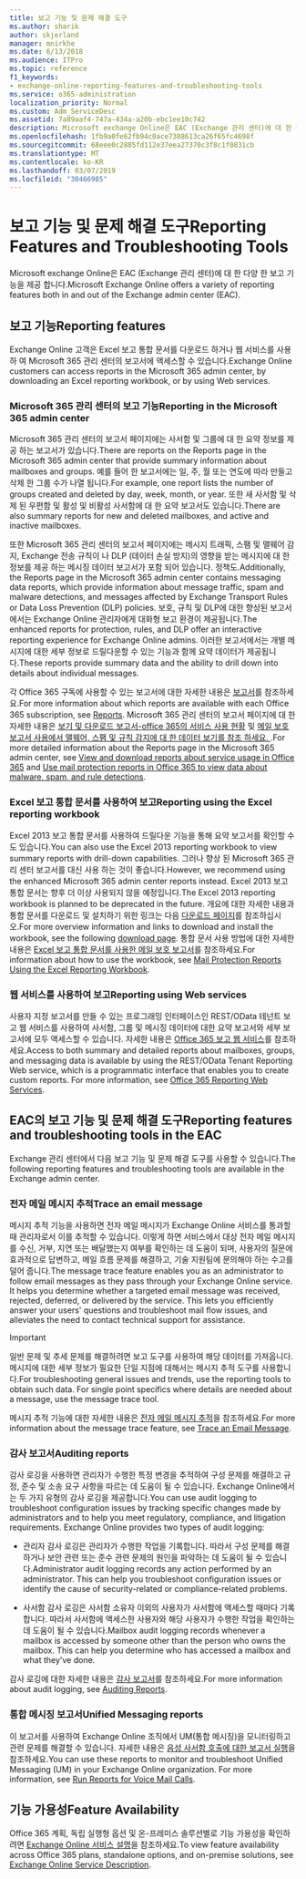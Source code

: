 ```yaml
---
title: 보고 기능 및 문제 해결 도구
ms.author: sharik
author: skjerland
manager: mnirkhe
ms.date: 6/13/2018
ms.audience: ITPro
ms.topic: reference
f1_keywords:
- exchange-online-reporting-features-and-troubleshooting-tools
ms.service: o365-administration
localization_priority: Normal
ms.custom: Adm_ServiceDesc
ms.assetid: 7a89aaf4-747a-434a-a20b-ebc1ee10c742
description: Microsoft exchange Online은 EAC (Exchange 관리 센터)에 대 한 다양 한 보고 기능을 제공 합니다.
ms.openlocfilehash: 1fb9a0fe62fb94c0ace7388613ca26f65fc4698f
ms.sourcegitcommit: 68eee0c2885fd112e37eea27370c3f8c1f0831cb
ms.translationtype: MT
ms.contentlocale: ko-KR
ms.lasthandoff: 03/07/2019
ms.locfileid: "30466985"
---
```

# <a name="reporting-features-and-troubleshooting-tools"></a><span data-ttu-id="03e48-103">보고 기능 및 문제 해결 도구</span><span class="sxs-lookup"><span data-stu-id="03e48-103">Reporting Features and Troubleshooting Tools</span></span>

<span data-ttu-id="03e48-104">Microsoft exchange Online은 EAC (Exchange 관리 센터)에 대 한 다양 한 보고 기능을 제공 합니다.</span><span class="sxs-lookup"><span data-stu-id="03e48-104">Microsoft Exchange Online offers a variety of reporting features both in and out of the Exchange admin center (EAC).</span></span>
  
## <a name="reporting-features"></a><span data-ttu-id="03e48-105">보고 기능</span><span class="sxs-lookup"><span data-stu-id="03e48-105">Reporting features</span></span>

<span data-ttu-id="03e48-106">Exchange Online 고객은 Excel 보고 통합 문서를 다운로드 하거나 웹 서비스를 사용 하 여 Microsoft 365 관리 센터의 보고서에 액세스할 수 있습니다.</span><span class="sxs-lookup"><span data-stu-id="03e48-106">Exchange Online customers can access reports in the Microsoft 365 admin center, by downloading an Excel reporting workbook, or by using Web services.</span></span>
  
### <a name="reporting-in-the-microsoft-365-admin-center"></a><span data-ttu-id="03e48-107">Microsoft 365 관리 센터의 보고 기능</span><span class="sxs-lookup"><span data-stu-id="03e48-107">Reporting in the Microsoft 365 admin center</span></span>

<span data-ttu-id="03e48-108">Microsoft 365 관리 센터의 보고서 페이지에는 사서함 및 그룹에 대 한 요약 정보를 제공 하는 보고서가 있습니다.</span><span class="sxs-lookup"><span data-stu-id="03e48-108">There are reports on the Reports page in the Microsoft 365 admin center that provide summary information about mailboxes and groups.</span></span> <span data-ttu-id="03e48-109">예를 들어 한 보고서에는 일, 주, 월 또는 연도에 따라 만들고 삭제 한 그룹 수가 나열 됩니다.</span><span class="sxs-lookup"><span data-stu-id="03e48-109">For example, one report lists the number of groups created and deleted by day, week, month, or year.</span></span> <span data-ttu-id="03e48-110">또한 새 사서함 및 삭제 된 우편함 및 활성 및 비활성 사서함에 대 한 요약 보고서도 있습니다.</span><span class="sxs-lookup"><span data-stu-id="03e48-110">There are also summary reports for new and deleted mailboxes, and active and inactive mailboxes.</span></span> 
  
<span data-ttu-id="03e48-111">또한 Microsoft 365 관리 센터의 보고서 페이지에는 메시지 트래픽, 스팸 및 맬웨어 감지, Exchange 전송 규칙이 나 DLP (데이터 손실 방지)의 영향을 받는 메시지에 대 한 정보를 제공 하는 메시징 데이터 보고서가 포함 되어 있습니다. 정책도.</span><span class="sxs-lookup"><span data-stu-id="03e48-111">Additionally, the Reports page in the Microsoft 365 admin center contains messaging data reports, which provide information about message traffic, spam and malware detections, and messages affected by Exchange Transport Rules or Data Loss Prevention (DLP) policies.</span></span> <span data-ttu-id="03e48-112">보호, 규칙 및 DLP에 대한 향상된 보고서에서는 Exchange Online 관리자에게 대화형 보고 환경이 제공됩니다.</span><span class="sxs-lookup"><span data-stu-id="03e48-112">The enhanced reports for protection, rules, and DLP offer an interactive reporting experience for Exchange Online admins.</span></span> <span data-ttu-id="03e48-113">이러한 보고서에서는 개별 메시지에 대한 세부 정보로 드릴다운할 수 있는 기능과 함께 요약 데이터가 제공됩니다.</span><span class="sxs-lookup"><span data-stu-id="03e48-113">These reports provide summary data and the ability to drill down into details about individual messages.</span></span>
  
<span data-ttu-id="03e48-114">각 Office 365 구독에 사용할 수 있는 보고서에 대한 자세한 내용은 [보고서](../office-365-platform-service-description/reports.md)를 참조하세요.</span><span class="sxs-lookup"><span data-stu-id="03e48-114">For more information about which reports are available with each Office 365 subscription, see [Reports](../office-365-platform-service-description/reports.md).</span></span> <span data-ttu-id="03e48-115">Microsoft 365 관리 센터의 보고서 페이지에 대 한 자세한 내용은 [보기 및 다운로드 보고서-office 365의 서비스 사용 현황](https://go.microsoft.com/fwlink/p/?LinkId=401187) 및 [메일 보호 보고서 사용에서 맬웨어, 스팸 및 규칙 감지에 대 한 데이터 보기를 참조 하세요. ](https://go.microsoft.com/fwlink/p/?LinkID=401102).</span><span class="sxs-lookup"><span data-stu-id="03e48-115">For more detailed information about the Reports page in the Microsoft 365 admin center, see [View and download reports about service usage in Office 365](https://go.microsoft.com/fwlink/p/?LinkId=401187) and [Use mail protection reports in Office 365 to view data about malware, spam, and rule detections](https://go.microsoft.com/fwlink/p/?LinkID=401102).</span></span>
  
### <a name="reporting-using-the-excel-reporting-workbook"></a><span data-ttu-id="03e48-116">Excel 보고 통합 문서를 사용하여 보고</span><span class="sxs-lookup"><span data-stu-id="03e48-116">Reporting using the Excel reporting workbook</span></span>

<span data-ttu-id="03e48-117">Excel 2013 보고 통합 문서를 사용하여 드릴다운 기능을 통해 요약 보고서를 확인할 수도 있습니다.</span><span class="sxs-lookup"><span data-stu-id="03e48-117">You can also use the Excel 2013 reporting workbook to view summary reports with drill-down capabilities.</span></span> <span data-ttu-id="03e48-118">그러나 향상 된 Microsoft 365 관리 센터 보고서를 대신 사용 하는 것이 좋습니다.</span><span class="sxs-lookup"><span data-stu-id="03e48-118">However, we recommend using the enhanced Microsoft 365 admin center reports instead.</span></span> <span data-ttu-id="03e48-119">Excel 2013 보고 통합 문서는 향후 더 이상 사용되지 않을 예정입니다.</span><span class="sxs-lookup"><span data-stu-id="03e48-119">The Excel 2013 reporting workbook is planned to be deprecated in the future.</span></span> <span data-ttu-id="03e48-120">개요에 대한 자세한 내용과 통합 문서를 다운로드 및 설치하기 위한 링크는 다음 [다운로드 페이지](https://go.microsoft.com/fwlink/p/?LinkId=271776)를 참조하십시오.</span><span class="sxs-lookup"><span data-stu-id="03e48-120">For more overview information and links to download and install the workbook, see the following [download page](https://go.microsoft.com/fwlink/p/?LinkId=271776).</span></span> <span data-ttu-id="03e48-121">통합 문서 사용 방법에 대한 자세한 내용은 [Excel 보고 통합 문서를 사용한 메일 보호 보고서](https://go.microsoft.com/fwlink/p/?LinkId=285211)를 참조하세요.</span><span class="sxs-lookup"><span data-stu-id="03e48-121">For information about how to use the workbook, see [Mail Protection Reports Using the Excel Reporting Workbook](https://go.microsoft.com/fwlink/p/?LinkId=285211).</span></span> 
  
### <a name="reporting-using-web-services"></a><span data-ttu-id="03e48-122">웹 서비스를 사용하여 보고</span><span class="sxs-lookup"><span data-stu-id="03e48-122">Reporting using Web services</span></span>

<span data-ttu-id="03e48-p105">사용자 지정 보고서를 만들 수 있는 프로그래밍 인터페이스인 REST/OData 테넌트 보고 웹 서비스를 사용하여 사서함, 그룹 및 메시징 데이터에 대한 요약 보고서와 세부 보고서에 모두 액세스할 수 있습니다. 자세한 내용은 [Office 365 보고 웹 서비스](https://go.microsoft.com/fwlink/p/?LinkId=287041)를 참조하세요.</span><span class="sxs-lookup"><span data-stu-id="03e48-p105">Access to both summary and detailed reports about mailboxes, groups, and messaging data is available by using the REST/OData Tenant Reporting Web service, which is a programmatic interface that enables you to create custom reports. For more information, see [Office 365 Reporting Web Services](https://go.microsoft.com/fwlink/p/?LinkId=287041).</span></span>
  
## <a name="reporting-features-and-troubleshooting-tools-in-the-eac"></a><span data-ttu-id="03e48-125">EAC의 보고 기능 및 문제 해결 도구</span><span class="sxs-lookup"><span data-stu-id="03e48-125">Reporting features and troubleshooting tools in the EAC</span></span>

<span data-ttu-id="03e48-126">Exchange 관리 센터에서 다음 보고 기능 및 문제 해결 도구를 사용할 수 있습니다.</span><span class="sxs-lookup"><span data-stu-id="03e48-126">The following reporting features and troubleshooting tools are available in the Exchange admin center.</span></span>
  
### <a name="trace-an-email-message"></a><span data-ttu-id="03e48-127">전자 메일 메시지 추적</span><span class="sxs-lookup"><span data-stu-id="03e48-127">Trace an email message</span></span>

<span data-ttu-id="03e48-p106">메시지 추적 기능을 사용하면 전자 메일 메시지가 Exchange Online 서비스를 통과할 때 관리자로서 이를 추적할 수 있습니다. 이렇게 하면 서비스에서 대상 전자 메일 메시지를 수신, 거부, 지연 또는 배달했는지 여부를 확인하는 데 도움이 되며, 사용자의 질문에 효과적으로 답변하고, 메일 흐름 문제를 해결하고, 기술 지원팀에 문의해야 하는 수고를 덜어 줍니다.</span><span class="sxs-lookup"><span data-stu-id="03e48-p106">The message trace feature enables you as an administrator to follow email messages as they pass through your Exchange Online service. It helps you determine whether a targeted email message was received, rejected, deferred, or delivered by the service. This lets you efficiently answer your users' questions and troubleshoot mail flow issues, and alleviates the need to contact technical support for assistance.</span></span>
  
> [!IMPORTANT]
> <span data-ttu-id="03e48-p107">일반 문제 및 추세 문제를 해결하려면 보고 도구를 사용하여 해당 데이터를 가져옵니다. 메시지에 대한 세부 정보가 필요한 단일 지점에 대해서는 메시지 추적 도구를 사용합니다.</span><span class="sxs-lookup"><span data-stu-id="03e48-p107">For troubleshooting general issues and trends, use the reporting tools to obtain such data. For single point specifics where details are needed about a message, use the message trace tool.</span></span> 
  
<span data-ttu-id="03e48-133">메시지 추적 기능에 대한 자세한 내용은 [전자 메일 메시지 추적](https://go.microsoft.com/fwlink/p/?LinkId=271777)을 참조하세요.</span><span class="sxs-lookup"><span data-stu-id="03e48-133">For more information about the message trace feature, see [Trace an Email Message](https://go.microsoft.com/fwlink/p/?LinkId=271777).</span></span>
  
### <a name="auditing-reports"></a><span data-ttu-id="03e48-134">감사 보고서</span><span class="sxs-lookup"><span data-stu-id="03e48-134">Auditing reports</span></span>

<span data-ttu-id="03e48-p108">감사 로깅을 사용하면 관리자가 수행한 특정 변경을 추적하여 구성 문제를 해결하고 규정, 준수 및 소송 요구 사항을 따르는 데 도움이 될 수 있습니다. Exchange Online에서는 두 가지 유형의 감사 로깅을 제공합니다.</span><span class="sxs-lookup"><span data-stu-id="03e48-p108">You can use audit logging to troubleshoot configuration issues by tracking specific changes made by administrators and to help you meet regulatory, compliance, and litigation requirements. Exchange Online provides two types of audit logging:</span></span>
  
- <span data-ttu-id="03e48-p109">관리자 감사 로깅은 관리자가 수행한 작업을 기록합니다. 따라서 구성 문제를 해결하거나 보안 관련 또는 준수 관련 문제의 원인을 파악하는 데 도움이 될 수 있습니다.</span><span class="sxs-lookup"><span data-stu-id="03e48-p109">Administrator audit logging records any action performed by an administrator. This can help you troubleshoot configuration issues or identify the cause of security-related or compliance-related problems.</span></span> 
    
- <span data-ttu-id="03e48-p110">사서함 감사 로깅은 사서함 소유자 이외의 사용자가 사서함에 액세스할 때마다 기록합니다. 따라서 사서함에 액세스한 사용자와 해당 사용자가 수행한 작업을 확인하는 데 도움이 될 수 있습니다.</span><span class="sxs-lookup"><span data-stu-id="03e48-p110">Mailbox audit logging records whenever a mailbox is accessed by someone other than the person who owns the mailbox. This can help you determine who has accessed a mailbox and what they've done.</span></span> 
    
<span data-ttu-id="03e48-141">감사 로깅에 대한 자세한 내용은 [감사 보고서](https://go.microsoft.com/fwlink/p/?LinkId=271779)를 참조하세요.</span><span class="sxs-lookup"><span data-stu-id="03e48-141">For more information about audit logging, see [Auditing Reports](https://go.microsoft.com/fwlink/p/?LinkId=271779).</span></span>
  
### <a name="unified-messaging-reports"></a><span data-ttu-id="03e48-142">통합 메시징 보고서</span><span class="sxs-lookup"><span data-stu-id="03e48-142">Unified Messaging reports</span></span>

<span data-ttu-id="03e48-p111">이 보고서를 사용하여 Exchange Online 조직에서 UM(통합 메시징)을 모니터링하고 관련 문제를 해결할 수 있습니다. 자세한 내용은 [음성 사서함 호출에 대한 보고서 실행](https://go.microsoft.com/fwlink/p/?LinkId=287042)을 참조하세요.</span><span class="sxs-lookup"><span data-stu-id="03e48-p111">You can use these reports to monitor and troubleshoot Unified Messaging (UM) in your Exchange Online organization. For more information, see [Run Reports for Voice Mail Calls](https://go.microsoft.com/fwlink/p/?LinkId=287042).</span></span>
  
## <a name="feature-availability"></a><span data-ttu-id="03e48-145">기능 가용성</span><span class="sxs-lookup"><span data-stu-id="03e48-145">Feature Availability</span></span>

<span data-ttu-id="03e48-146">Office 365 계획, 독립 실행형 옵션 및 온-프레미스 솔루션별로 기능 가용성을 확인하려면 [Exchange Online 서비스 설명](exchange-online-service-description.md)을 참조하세요.</span><span class="sxs-lookup"><span data-stu-id="03e48-146">To view feature availability across Office 365 plans, standalone options, and on-premise solutions, see [Exchange Online Service Description](exchange-online-service-description.md).</span></span>
  

